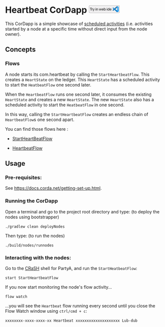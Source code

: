 # Heartbeat CorDapp [<img src="../../webIDE.png" height=25 />](https://ide.corda.net/?folder=/home/coder/samples-java/Features/schedulablestate-heartbeat)

This CorDapp is a simple showcase of [scheduled activities](https://docs.corda.net/docs/corda-os/event-scheduling.html#how-to-implement-scheduled-events) (i.e. activities started by a node at a specific time without
direct input from the node owner).



## Concepts


### Flows

A node starts its com.heartbeat by calling the `StartHeartbeatFlow`. This creates a `HeartState` on the ledger. This
`HeartState` has a scheduled activity to start the `HeatbeatFlow` one second later.

When the `HeartbeatFlow` runs one second later, it consumes the existing `HeartState` and creates a new `HeartState`.
The new `HeartState` also has a scheduled activity to start the `HeatbeatFlow` in one second.

In this way, calling the `StartHeartbeatFlow` creates an endless chain of `HeartbeatFlow`s one second apart.


You can find those flows here :

 - [StartHeartBeatFlow](./workflows/src/main/java/com/heartbeat/flows/StartHeartbeatFlow.java#L52-L65)

 - [HeartbeatFlow](./workflows/src/main/java/com/heartbeat/flows/HeartbeatFlow.java#L53-L70)



## Usage


### Pre-requisites:

See https://docs.corda.net/getting-set-up.html.


### Running the CorDapp

Open a terminal and go to the project root directory and type: (to deploy the nodes using bootstrapper)
```
./gradlew clean deployNodes
```
Then type: (to run the nodes)
```
./build/nodes/runnodes
```


### Interacting with the nodes:

Go to the [CRaSH](https://docs.corda.net/docs/corda-os/shell.html) shell for PartyA, and run the `StartHeatbeatFlow`:

    start StartHeartbeatFlow

If you now start monitoring the node's flow activity...

    flow watch

...you will see the `Heartbeat` flow running every second until you close the Flow Watch window using `ctrl/cmd + c`:

    xxxxxxxx-xxxx-xxxx-xx Heartbeat xxxxxxxxxxxxxxxxxxxx Lub-dub

